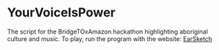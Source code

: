 # YourVoiceIsPower
The script for the BridgeTOxAmazon hackathon highlighting aboriginal culture and music.
To play, run the program with the website: [EarSketch](https://earsketch.gatech.edu)
